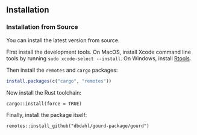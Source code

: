 ## Installation

### Installation from Source

You can install the latest version from source.

First install the development tools. On MacOS, install Xcode command line tools
by running `sudo xcode-select --install`. On Windows, install
[Rtools](https://cran.r-project.org/bin/windows/Rtools/).

Then install the `remotes` and `cargo` packages:

```r
install.packages(c("cargo", "remotes"))
```

Now install the Rust toolchain:

```
cargo::install(force = TRUE)
```

Finally, install the package itself:

```
remotes::install_github("dbdahl/gourd-package/gourd")
```

